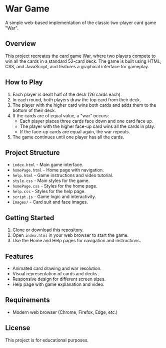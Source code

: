 # War Game

A simple web-based implementation of the classic two-player card game "War".

## Overview

This project recreates the card game War, where two players compete to win all the cards in a standard 52-card deck. The game is built using HTML, CSS, and JavaScript, and features a graphical interface for gameplay.

## How to Play

1. Each player is dealt half of the deck (26 cards each).
2. In each round, both players draw the top card from their deck.
3. The player with the higher card wins both cards and adds them to the bottom of their deck.
4. If the cards are of equal value, a "war" occurs:
    - Each player places three cards face down and one card face up.
    - The player with the higher face-up card wins all the cards in play.
    - If the face-up cards are equal again, the war repeats.
5. The game continues until one player has all the cards.

## Project Structure

- `index.html` - Main game interface.
- `homePage.html` - Home page with navigation.
- `help.html` - Game instructions and video tutorial.
- `style.css` - Main styles for the game.
- `homePage.css` - Styles for the home page.
- `help.css` - Styles for the help page.
- `script.js` - Game logic and interactivity.
- `Images/` - Card suit and face images.

## Getting Started

1. Clone or download this repository.
2. Open `index.html` in your web browser to start the game.
3. Use the Home and Help pages for navigation and instructions.

## Features

- Animated card drawing and war resolution.
- Visual representation of cards and decks.
- Responsive design for different screen sizes.
- Help page with game explanation and video.

## Requirements

- Modern web browser (Chrome, Firefox, Edge, etc.)

## License

This project is for educational purposes.
